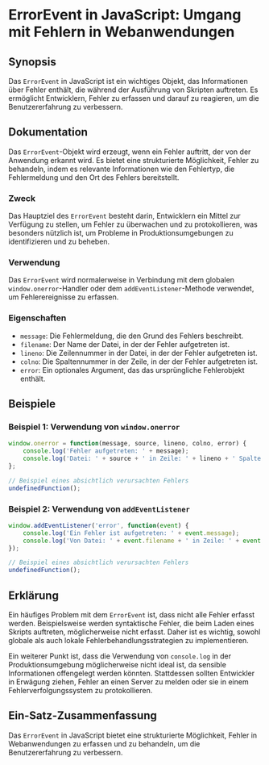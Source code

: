 <!--
Meta Description: # ErrorEvent in JavaScript: Umgang mit Fehlern in Webanwendungen ## Synopsis Das `ErrorEvent` in JavaScript ist ein wichtiges Objekt, das Informatione...
Meta Keywords: fehler, der, ist, die, das
-->

# ErrorEvent in JavaScript: Umgang mit Fehlern in Webanwendungen

## Synopsis
Das `ErrorEvent` in JavaScript ist ein wichtiges Objekt, das Informationen über Fehler enthält, die während der Ausführung von Skripten auftreten. Es ermöglicht Entwicklern, Fehler zu erfassen und darauf zu reagieren, um die Benutzererfahrung zu verbessern.

## Dokumentation
Das `ErrorEvent`-Objekt wird erzeugt, wenn ein Fehler auftritt, der von der Anwendung erkannt wird. Es bietet eine strukturierte Möglichkeit, Fehler zu behandeln, indem es relevante Informationen wie den Fehlertyp, die Fehlermeldung und den Ort des Fehlers bereitstellt.

### Zweck
Das Hauptziel des `ErrorEvent` besteht darin, Entwicklern ein Mittel zur Verfügung zu stellen, um Fehler zu überwachen und zu protokollieren, was besonders nützlich ist, um Probleme in Produktionsumgebungen zu identifizieren und zu beheben.

### Verwendung
Das `ErrorEvent` wird normalerweise in Verbindung mit dem globalen `window.onerror`-Handler oder dem `addEventListener`-Methode verwendet, um Fehlerereignisse zu erfassen.

### Eigenschaften
- `message`: Die Fehlermeldung, die den Grund des Fehlers beschreibt.
- `filename`: Der Name der Datei, in der der Fehler aufgetreten ist.
- `lineno`: Die Zeilennummer in der Datei, in der der Fehler aufgetreten ist.
- `colno`: Die Spaltennummer in der Zeile, in der der Fehler aufgetreten ist.
- `error`: Ein optionales Argument, das das ursprüngliche Fehlerobjekt enthält.

## Beispiele

### Beispiel 1: Verwendung von `window.onerror`
```javascript
window.onerror = function(message, source, lineno, colno, error) {
    console.log('Fehler aufgetreten: ' + message);
    console.log('Datei: ' + source + ' in Zeile: ' + lineno + ' Spalte: ' + colno);
};

// Beispiel eines absichtlich verursachten Fehlers
undefinedFunction();
```

### Beispiel 2: Verwendung von `addEventListener`
```javascript
window.addEventListener('error', function(event) {
    console.log('Ein Fehler ist aufgetreten: ' + event.message);
    console.log('Von Datei: ' + event.filename + ' in Zeile: ' + event.lineno + ' Spalte: ' + event.colno);
});

// Beispiel eines absichtlich verursachten Fehlers
undefinedFunction();
```

## Erklärung
Ein häufiges Problem mit dem `ErrorEvent` ist, dass nicht alle Fehler erfasst werden. Beispielsweise werden syntaktische Fehler, die beim Laden eines Skripts auftreten, möglicherweise nicht erfasst. Daher ist es wichtig, sowohl globale als auch lokale Fehlerbehandlungsstrategien zu implementieren.

Ein weiterer Punkt ist, dass die Verwendung von `console.log` in der Produktionsumgebung möglicherweise nicht ideal ist, da sensible Informationen offengelegt werden könnten. Stattdessen sollten Entwickler in Erwägung ziehen, Fehler an einen Server zu melden oder sie in einem Fehlerverfolgungssystem zu protokollieren.

## Ein-Satz-Zusammenfassung
Das `ErrorEvent` in JavaScript bietet eine strukturierte Möglichkeit, Fehler in Webanwendungen zu erfassen und zu behandeln, um die Benutzererfahrung zu verbessern.